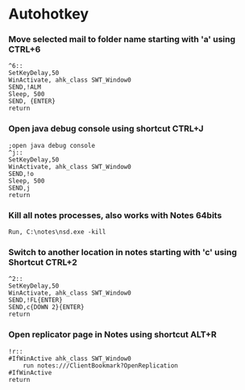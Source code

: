 
# Autohotkey


### Move selected mail to folder name starting with 'a' using CTRL+6

```
^6::
SetKeyDelay,50
WinActivate, ahk_class SWT_Window0
SEND,!ALM
Sleep, 500
SEND, {ENTER}
return
```


### Open java debug console using shortcut CTRL+J

```
;open java debug console
^j::
SetKeyDelay,50
WinActivate, ahk_class SWT_Window0
SEND,!o
Sleep, 500
SEND,j
return
```

### Kill all notes processes, also works with Notes 64bits
```
Run, C:\notes\nsd.exe -kill
```


### Switch to another location in notes starting with 'c' using Shortcut CTRL+2
```
^2::
SetKeyDelay,50
WinActivate, ahk_class SWT_Window0
SEND,!FL{ENTER}
SEND,c{DOWN 2}{ENTER}
return
```

### Open replicator page in Notes using shortcut ALT+R

```
!r::
#IfWinActive ahk_class SWT_Window0
	run notes:///ClientBookmark?OpenReplication
#IfWinActive
return
```
